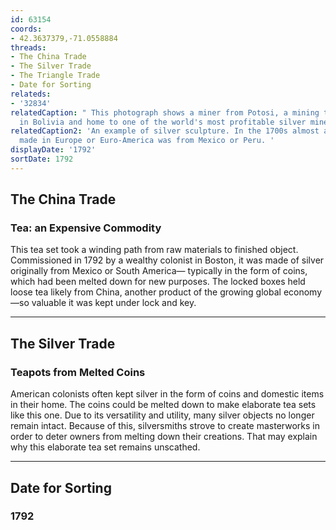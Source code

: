 ```yaml
---
id: 63154
coords:
- 42.3637379,-71.0558884
threads:
- The China Trade
- The Silver Trade
- The Triangle Trade
- Date for Sorting
relateds:
- '32834'
relatedCaption: " This photograph shows a miner from Potosi, a mining town located
  in Bolivia and home to one of the world's most profitable silver mines."
relatedCaption2: 'An example of silver sculpture. In the 1700s almost all silver sculpture
  made in Europe or Euro-America was from Mexico or Peru. '
displayDate: '1792'
sortDate: 1792
---
```


## The China Trade

### Tea: an Expensive Commodity

This tea set took a winding path from raw materials to finished object. Commissioned in 1792 by a wealthy colonist in Boston, it was made of silver originally from Mexico or South America— typically in the form of coins, which had been melted down for new purposes. The locked boxes held loose tea likely from China, another product of the growing global economy—so valuable it was kept under lock and key.

* * *

## The Silver Trade

### Teapots from Melted Coins

American colonists often kept silver in the form of coins and domestic items in their home. The coins could be melted down to make elaborate tea sets like this one. Due to its versatility and utility, many silver objects no longer remain intact. Because of this, silversmiths strove to create masterworks in order to deter owners from melting down their creations. That may explain why this elaborate tea set remains unscathed. 

* * *

## Date for Sorting

### 1792
